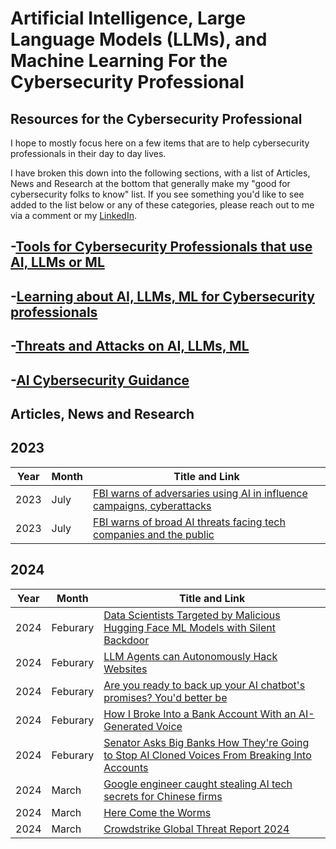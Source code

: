 # Artificial Intelligence, Large Language Models (LLMs), and Machine Learning For the Cybersecurity Professional
## Resources for the Cybersecurity Professional
I hope to mostly focus here on a few items that are to help cybersecurity professionals in their day to day lives.

I have broken this down into the following sections, with a list of Articles, News and Research at the bottom that generally make my "good for cybersecurity folks to know" list. If you see something you'd like to see added to the list below or any of these categories, please reach out to me via a comment or my [LinkedIn](https://www.linkedin.com/in/cybershujin/).

## -[Tools for Cybersecurity Professionals that use AI, LLMs or ML](https://github.com/cybershujin/AI-and-ML-for-Cybersecurity/tree/main/AI%20Tools%20for%20Cybersecurity%20Professionals)

## -[Learning about AI, LLMs, ML for Cybersecurity professionals](https://github.com/cybershujin/AI-and-ML-for-Cybersecurity/tree/main/Learning)

## -[Threats and Attacks on AI, LLMs, ML](https://github.com/cybershujin/AI-and-ML-for-Cybersecurity/tree/main/Threats%20and%20Attacks%20on%20AI%20and%20ML)

## -[AI Cybersecurity Guidance](https://github.com/cybershujin/AI-and-ML-for-Cybersecurity/tree/main/AI%20Cybersecurity%20Guidance)

## Articles, News and Research

## 2023
| Year | Month | Title and Link |
|----|---------|---------------------------------------------------------------------------------|
|2023 | July | [FBI warns of adversaries using AI in influence campaigns, cyberattacks](https://therecord.media/fbi-artificial-intelligence-ai-briefing) |
| 2023 | July | [FBI warns of broad AI threats facing tech companies and the public](https://cyberscoop.com/fbi-ai-threats-china-chatgpt-bard/)|

## 2024
| Year | Month | Title and Link |
|----|---------|---------------------------------------------------------------------------------|
|2024 | Feburary | [Data Scientists Targeted by Malicious Hugging Face ML Models with Silent Backdoor](https://jfrog.com/blog/data-scientists-targeted-by-malicious-hugging-face-ml-models-with-silent-backdoor/)|
|2024 | Feburary | [LLM Agents can Autonomously Hack Websites](https://arxiv.org/abs/2402.06664)|
|2024 | Feburary | [Are you ready to back up your AI chatbot's promises? You'd better be](https://www.theregister.com/2024/02/23/opinion_column/) |
|2024 | Feburary | [How I Broke Into a Bank Account With an AI-Generated Voice](https://www.vice.com/en/article/dy7axa/how-i-broke-into-a-bank-account-with-an-ai-generated-voice) |
|2024 | Feburary | [Senator Asks Big Banks How They're Going to Stop AI Cloned Voices From Breaking Into Accounts](https://www.vice.com/en/article/n7enqd/senator-asks-banks-stop-ai-cloned-voices) |
|2024 | March | [Google engineer caught stealing AI tech secrets for Chinese firms](https://www.bleepingcomputer.com/news/google/google-engineer-caught-stealing-ai-tech-secrets-for-chinese-firms/)|
|2024 | March | [Here Come the Worms](https://www.wired.com/story/here-come-the-ai-worms/) |
|2024 | March | [Crowdstrike Global Threat Report 2024](https://asantecloud.com/wp-content/uploads/2024/02/GlobalThreatReport2024_Asante.pdf)|
